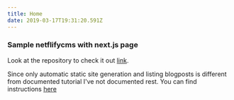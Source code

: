 ```yaml
---
title: Home
date: 2019-03-17T19:31:20.591Z
---
```

### Sample netflifycms with next.js page

Look at the repository to check it out [link](https://github.com/masives/netlifycms-nextjs/tree/master/content/blogPosts).

Since only automatic static site generation and listing blogposts is different from documented tutorial I've not documented rest. You can find instructions [here](https://www.netlifycms.org/docs/nextjs/)
